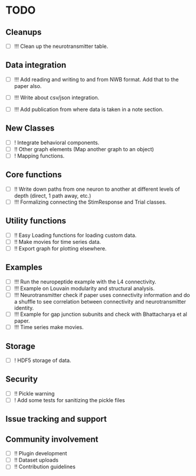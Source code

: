 # TODO

## Cleanups

- [ ] !!! Clean up the neurotransmitter table.

## Data integration

- [ ] !!! Add reading and writing to and from NWB format. Add that to the paper also.
- [ ] !!! Write about csv/json integration.

- [ ] !!! Add publication from where data is taken in a note section.

## New Classes

- [ ] ! Integrate behavioral components.
- [ ] !! Other graph elements (Map another graph to an object)
- [ ] ! Mapping functions.

## Core functions

- [ ] !! Write down paths from one neuron to another at different levels of depth (direct, 1 path away, etc.)
- [ ] !!! Formalizing connecting the StimResponse and Trial classes.

## Utility functions

- [ ] !! Easy Loading functions for loading custom data.
- [ ] !! Make movies for time series data.
- [ ] !! Export graph for plotting elsewhere.

## Examples

- [ ] !!! Run the neuropeptide example with the L4 connectivity.
- [ ] !!! Example on Louvain modularity and structural analysis.
- [ ] !!! Neurotransmitter check if paper uses connectivity information and do a shuffle to see correlation between connectivity and neurotransmitter identity.
- [ ] !!! Example for gap junction subunits and check with Bhattacharya et al paper.
- [ ] !!! Time series make movies.

## Storage

- [ ] ! HDF5 storage of data.

## Security

- [ ] !! Pickle warning
- [ ] ! Add some tests for sanitizing the pickle files

## Issue tracking and support

## Community involvement

- [ ] !! Plugin development
- [ ] !! Dataset uploads
- [ ] !! Contribution guidelines
